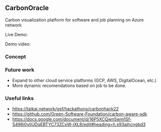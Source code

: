 CarbonOracle
---

Carbon visualization platform for software and job planning on Azure network


Live Demo:

Demo video:

### Concept






### Future work

* Expand to other cloud service platforms (GCP, AWS, DigitalOcean, etc.)
* More dynamic recomendations based on job to be done.

### Useful links
* https://taikai.network/gsf/hackathons/carbonhack22
* https://github.com/Green-Software-Foundation/carbon-aware-sdk
* https://docs.google.com/document/d/16P5XCQwn5wm1Sf-S496i0yliUDqEBTYC73ZCxW-iXL8/edit#heading=h.s93ajhcngbd3